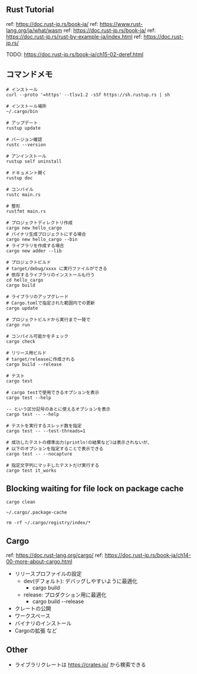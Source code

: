 ## Rust Tutorial
ref: https://doc.rust-jp.rs/book-ja/
ref: https://www.rust-lang.org/ja/what/wasm
ref: https://doc.rust-jp.rs/book-ja/
ref: https://doc.rust-jp.rs/rust-by-example-ja/index.html
ref: https://doc.rust-jp.rs/

TODO: https://doc.rust-jp.rs/book-ja/ch15-02-deref.html

## コマンドメモ
```
# インストール
curl --proto '=https' --tlsv1.2 -sSf https://sh.rustup.rs | sh

# インストール場所
~/.cargo/bin

# アップデート
rustup update

# バージョン確認
rustc --version

# アンインストール
rustup self uninstall

# ドキュメント開く
rustup doc

# コンパイル
rustc main.rs

# 整形
rustfmt main.rs

# プロジェクトディレクトリ作成
cargo new hello_cargo
# バイナリ生成プロジェクトにする場合
cargo new hello_cargo --bin
# ライブラリを作成する場合
cargo new adder --lib

# プロジェクトビルド
# target/debug/xxxx に実行ファイルができる
# 依存するライブラリのインストールも行う
cd hello_cargo
cargo build

# ライブラリのアップグレード
# Cargo.tomlで指定された範囲内での更新
cargo update

# プロジェクトビルドから実行まで一発で
cargo run

# コンパイル可能かをチェック
cargo check

# リリース用ビルド
# target/releaseに作成される
cargo build --release

# テスト
cargo test

# cargo testで使用できるオプションを表示
cargo test --help

-- という区分記号のあとに使えるオプションを表示
cargo test -- --help

# テストを実行するスレッド数を指定
cargo test -- --test-threads=1

# 成功したテストの標準出力(println!の結果など)は表示されないが、
# 以下のオプションを指定することで表示できる
cargo test -- --nocapture

# 指定文字列にマッチしたテストだけ実行する
cargo test it_works 
```

## Blocking waiting for file lock on package cache
```
cargo clean

~/.cargo/.package-cache

rm -rf ~/.cargo/registry/index/*
```

## Cargo
ref: https://doc.rust-lang.org/cargo/
ref: https://doc.rust-jp.rs/book-ja/ch14-00-more-about-cargo.html

- リリースプロファイルの設定
    - dev(デフォルト): デバッグしやすいように最適化
        - cargo build
    - release: プロダクション用に最適化
        - cargo build --release
- クレートの公開
- ワークスペース
- バイナリのインストール
- Cargoの拡張 など

## Other
- ライブラリクレートは https://crates.io/ から検索できる 
